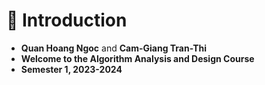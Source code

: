 # 🌟 Introduction

- **Quan Hoang Ngoc** and **Cam-Giang Tran-Thi**
- **Welcome to the Algorithm Analysis and Design Course**
- **Semester 1, 2023-2024**
